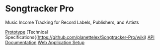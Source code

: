 # Songtracker Pro
Music Income Tracking for Record Labels, Publishers, and Artists

[Prototype](https://planettelex.github.io/Songtracker-Pro/prototypes/v_0.05/#g=1&p=login)
[Technical Specifications{(https://github.com/planettelex/Songtracker-Pro/wiki)
[API Documentation](https://github.com/planettelex/Songtracker-Pro/wiki/API)
[Web Application Setup](https://github.com/planettelex/Songtracker-Pro/tree/main/Web/)